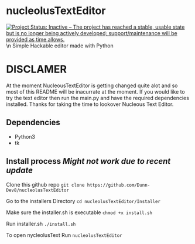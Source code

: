 # nucleolusTextEditor
[![Project Status: Inactive – The project has reached a stable, usable state but is no longer being actively developed; support/maintenance will be provided as time allows.](https://www.repostatus.org/badges/latest/inactive.svg)](https://www.repostatus.org/#inactive) \n
Simple Hackable editor made with Python


# DISCLAMER
At the moment NucleousTextEditor is getting changed quite alot and so most of this README will be inacurrate at the moment. If you would like to try the text editor then run the main.py and have the required dependencies installed. Thanks for taking the time to lookover Nucleous Text Editor.

## Dependencies

- Python3
- tk



## Install process *Might not work due to recent update*

Clone this github repo
`git clone https://github.com/Dunn-Dev8/nucleolusTextEditor`

Go to the installers Directory
`cd nucleolusTextEditor/Installer`

Make sure the installer.sh is executable
`chmod +x install.sh`

Run installer.sh
`./install.sh`

To open nycleolusText Run
`nucleolusTextEditor`


